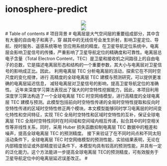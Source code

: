 # ionosphere-predict
<div align="center"> <img src="https://github-readme-stats.vercel.app/api?username=Gnss406ionosphere&show_icons=true&theme=tokyonight" /> </div>
<div align="center"> <img src="https://profile-counter.glitch.me/Gnss406ionosphere/count.svg" /> </div>
# Table of contents
# 项目背景
# 电离层是大气空间层的重要组成部分，其中含有大量的自由电子和离子，穿
越其中的无线信号会发生折射，影响卫星定位、导航、授时服务、遥感系统等地
空应用系统的精度。在卫星导航定位系统中，电离层会影响卫星信号的传播，严重影响了卫星导航定位的精确度和可靠性。电离层总电子含量（Total Electron Content，TEC）是卫星和接收机之间路径上的自由电子的总数，它是描述电离层形态和结构的一个重要参数，其大小与电离层对卫星信号的影响成正比。因此，
利用电离层 TEC 分析电离层的活动，探索它在不同时空尺度的变化规律，进行
高精度的全球电离层 TEC 建模与预测研究，可以提供更准确的电离层延迟信息，
减轻电离层对卫星信号的影响，提高卫星导航定位的准确性。
近年来深度学习算法表现出了强大的时空特性挖掘能力，因此，本项目利用深度学习算法构造了一个全球电离层 TEC 时空网络模型，进行高精度的全球电离层 TEC 建模与预测。此模型包括前向时空特性传递的全局时空特性提取和反向时空特性传递的区域时空特性修正两个模块。本文模型能够同时学习电离层的时间变化特性和空间特征，实现 TEC 全局时空特性和区域时空特性的互补，保证全球电离层 TEC 全局时空特性同时在时间域和空间域内相互传递，拟合其中的时空相关性等非线性关系，同时，采用 Huber 损失函数抑制电离层 TEC 数据中的粗差和噪声，提高全球电离层 TEC 的预测精度。
接下来验证了在不同时间点和不同太阳活动条件下，全球电离层 TEC 时空网络模型的预测性能，实验结果表明，无论在内部精度验证或外部精度验证条件下，本模型均具有较高的预测性能，并具有一定的泛化能力。这个方法能进一步提高全球电离层 TEC的预测精度，可有效服务于卫星导航定位中的电离层延迟误差改正。
#



